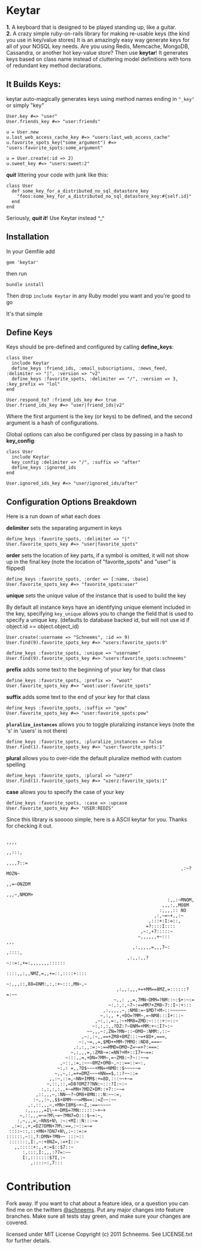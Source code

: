 Keytar
======

**1.** A keyboard that is designed to be played standing up, like a guitar.  
**2.** A crazy simple ruby-on-rails library for making re-usable keys (the kind you use in key/value stores)
It is an amazingly easy way generate keys for all of your NOSQL key needs. Are you using Redis, Memcache, MongoDB, Cassandra, or another hot key-value store? Then use **keytar**! It generates keys based on class name instead of cluttering model definitions with tons of redundant key method declarations. 


It Builds Keys: 
--------
keytar auto-magically generates keys using method names ending in `"_key"` or simply "key"

    User.key #=> "user"
    User.friends_key #=> "user:friends"
    
    u = User.new
    u.last_web_access_cache_key #=> "users:last_web_access_cache"
    u.favorite_spots_key("some_argument") #=> "users:favorite_spots:some_argument"
    
    u = User.create(:id => 2)
    u.sweet_key #=> "users:sweet:2"
    

___quit___ littering your code with junk like this:

    class User
      def some_key_for_a_distributed_no_sql_datastore_key
        "foos:some_key_for_a_distributed_no_sql_datastore_key:#{self.id}"
      end
    end

Seriously, ___quit it___! Use Keytar instead ^_^


Installation
------------
In your Gemfile add

    gem 'keytar'

then run

    bundle install

Then drop `include Keytar` in any Ruby model you want and you're good to go



It's that simple

Define Keys
-------------
Keys should be pre-defined and configured by calling **define\_keys**:

    class User
      include Keytar
      define_keys :friend_ids, :email_subscriptions, :news_feed, :delimiter => "|", :version => "v2"
      define_keys :favorite_spots, :delimiter => "/", :version => 3, :key_prefix => "lol"
    end

    User.respond_to? :friend_ids_key #=> true
    User.friend_ids_key #=> "user|friend_ids|v2"

Where the first argument is the key (or keys) to be defined, and the second argument is a hash of configurations.


Global options can also be configured per class by passing in a hash to **key_config**:

    class User
      include Keytar
      key_config :delimiter => "/", :suffix => "after"
      define_keys :ignored_ids
    end

    User.ignored_ids_key #=> "user/ignored_ids/after"

Configuration Options Breakdown
------------------------
Here is a run down of what each does  

**delimiter** sets the separating argument in keys

    define_keys :favorite_spots, :delimiter => "|"
    User.favorite_spots_key #=> "user|favorite_spots"


**order** sets the location of key parts, if a symbol is omitted, it will not show up in the final key (note the location of "favorite_spots" and "user" is flipped)

    define_keys :favorite_spots, :order => [:name, :base]
    User.favorite_spots_key #=> "favorite_spots:user"
    
**unique** sets the unique value of the instance that is used to build the key

By default all instance keys have an identifying unique element included in the key, specifying `key_unique` allows you to change the field that is used to specify a unique key. (defaults to database backed id, but will not use id if object.id == object.object_id)

    User.create(:username => "Schneems", :id => 9)
    User.find(9).favorite_spots_key #=> "users:favorite_spots:9"

    define_keys :favorite_spots, :unique => "username"
    User.find(9).favorite_spots_key #=> "users:favorite_spots:schneems"

**prefix** adds some text to the beginning of your key for that class

    define_keys :favorite_spots, :prefix =>  "woot"
    User.favorite_spots_key #=> "woot:user:favorite_spots"
    
**suffix** adds some text to the end of your key for that class

    define_keys :favorite_spots, :suffix => "pow"
    User.favorite_spots_key #=> "user:favorite_spots:pow"

**`pluralize_instances`** allows you to toggle pluralizing instance keys (note the 's' in 'users' is not there)

    define_keys :favorite_spots, :pluralize_instances => false
    User.find(1).favorite_spots_key #=> "user:favorite_spots:1"
    

**plural** allows you to over-ride the default pluralize method with custom spelling

    define_keys :favorite_spots, :plural => "uzerz"
    User.find(1).favorite_spots_key #=> "uzerz:favorite_spots:1"

**case** allows you to specify the case of your key

    define_keys :favorite_spots, :case => :upcase
    User.favorite_spots_key #=> "USER:REDIS"


Since this library is sooooo simple, here is a ASCII keytar for you. Thanks for checking it out.

                                                                         ,,,,     
                                                                        ,,:::,    
                                                                      ,,,,7::=    
                                                                     ,:~?MOZN~    
                                                                   ,,=~ONZDM      
                                                                 ,,,~,NMOM+       
                                                                :,,:~MNOM,        
                                                              ,,,:,,MO8M          
                                                             :,,,,:: NO           
                                                           ,:,~=~+,,:~            
                                                         ,:::+:I:=::,             
                                                        =?::::I::::               
                                                      ,~:,+7:::::~                
                                                     ~,,,,,,+~:::           ,,,   
                                                   ,:,,,,,=,,,7~:         ,::::,  
                                                 ,:,,:,,?~::=:,+=:,,,,,,,::::::   
                                                ::::,,:,,NMZ,=,,+=::,::::+::::    
                                               ~:,,,::,88=DNM:,:,:+~:::,MN~,~     
                                             ,:,,:,,,+=+MM==8MZ,=::::::?=:~~      
                                            ~,,: ,,=,7MN~OMM=?NM::~:$+:~:=        
                                          ~:,:,:,~7~:==MM?+ZM8~7::I~:+:::         
                                        ,:,,,,,~,:NM8:=~$MD?+M~::~~~~~~           
                                       ~,:,, +,+DO=?MM~,=~NM8:::I+:::~            
                                     ,~:,:,=:,:~+MM8=ZMD:~::::+:~::~              
                                    ~:,:,:,,?DZ:?~ONM=+MM:+~:I?~:~                
                                  ~~,,,~:,ZN=?MN~::~OMO~:NMM:,::~                 
                                ,~:,:~,,==+ZM8+8MZ:::~=+8D+,===,                  
                               ~:,~=,,=,$MD++MM~?MMO::ND8,===~                    
                             ,:,:,,:=:~:==MMD=OMO~Z=~=+?:===:                     
                            ~,:,,,=,:ZM8~=:=NN?+M+::I7+~==:                       
                          ~:::,,=,+DN=?MM~,=~ZM8:~7~::~~=                         
                        ,~::,:=,:~~~8MZ+OM8~,~::==::=~:,                          
                       ~:,: =,,?D$~~~+MN=+NMO::$~~~~~=                            
                      ~,,~,:,=+=DMZ~~~+NN==$,::?~~::=                             
                    ,,:~,::=,~NN+IMM$:+=8D,:::~~+~=                               
                   ~,::,::,=D8?OMZ??NN:~:::?I:~:~                                 
                 :,:,:,:,,+~=MN+?MDZ+DM::+7::~~=                                  
               ,::,,,~,:NN~~?~OM8+8MN:::N:~~:=,                                   
              :~,,:~,,$$+8MM~~~=MN==::=Z~~:~~                                     
            ,:,::,,,~,+MN+I8M$~+~Z,:==~~~~~                                       
           :,,,,,,=I\~+~DM$=?MN::::::~+~+                                         
         ~,::,,,=~=?M\~=~?MN7=O:::$~=:~,                                          
        :,~,,,=,~NN$+N\ :~:+MI::N:::~=                                            
      ,:=:,,+,=DZ?DMN+7M\:==,:~::=~=                                              
     ::::~::,::+MN+?DN7+N\,:~::=:=                                                
    ::::::,~::,?:DMN+?MN~~ :::~::                                                 
     :::::::,I:,~:+8NZ=,:=+I::~                                                   
       ,,:::::+:,,+:=$::$7::~                                                     
          :,:::,I:,,,:?7=:~~                                                      
          I:,:::::::$7I,:~                                                        
             ,::::~:,7:::                                                         


Contribution
============

Fork away. If you want to chat about a feature idea, or a question you can find me on the twitters [@schneems](http://twitter.com/schneems).  Put any major changes into feature branches. Make sure all tests stay green, and make sure your changes are covered. 


licensed under MIT License
Copyright (c) 2011 Schneems. See LICENSE.txt for
further details.
